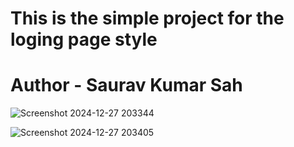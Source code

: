 # This is the simple project for the loging page style 
<h1>Author - Saurav Kumar Sah</h1>

![Screenshot 2024-12-27 203344](https://github.com/user-attachments/assets/fced3044-76ce-4f5d-a41b-a3fb3ba0d8fb)

![Screenshot 2024-12-27 203405](https://github.com/user-attachments/assets/ca77ccc3-9a99-4d8d-a510-aecabd1ef549)

